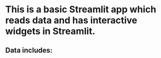 # This is a basic Streamlit app which reads data and has interactive widgets in Streamlit.

## Data includes:
